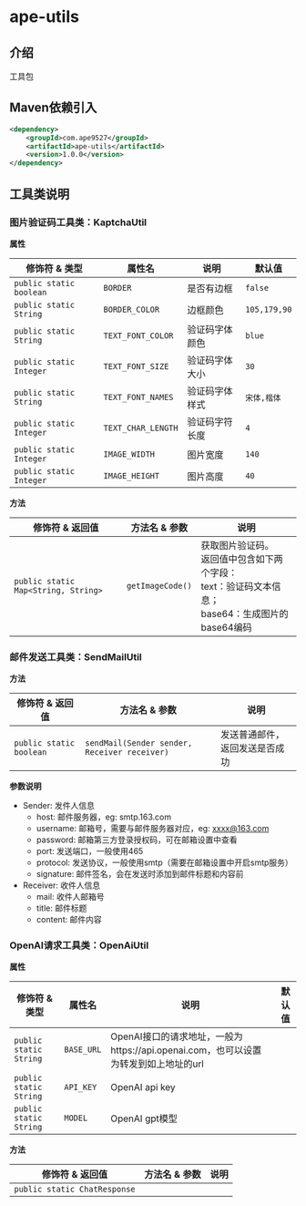# ape-utils

## 介绍

工具包

## Maven依赖引入

```xml
<dependency>
    <groupId>com.ape9527</groupId>
    <artifactId>ape-utils</artifactId>
    <version>1.0.0</version>
</dependency>
```

## 工具类说明

### 图片验证码工具类：KaptchaUtil

**属性**

| 修饰符 & 类型           | 属性名             | 说明           | 默认值       |
| ----------------------- | ------------------ | -------------- | ------------ |
| `public static boolean` | `BORDER`           | 是否有边框     | `false`      |
| `public static String`  | `BORDER_COLOR`     | 边框颜色       | `105,179,90` |
| `public static String`  | `TEXT_FONT_COLOR`  | 验证码字体颜色 | `blue`       |
| `public static Integer` | `TEXT_FONT_SIZE`   | 验证码字体大小 | `30`         |
| `public static String`  | `TEXT_FONT_NAMES`  | 验证码字体样式 | `宋体,楷体`  |
| `public static Integer` | `TEXT_CHAR_LENGTH` | 验证码字符长度 | `4`          |
| `public static Integer` | `IMAGE_WIDTH`      | 图片宽度       | `140`        |
| `public static Integer` | `IMAGE_HEIGHT`     | 图片高度       | `40`         |

**方法**

| 修饰符 & 返回值                     | 方法名 & 参数    | 说明                                                         |
| ----------------------------------- | ---------------- | ------------------------------------------------------------ |
| `public static Map<String, String>` | `getImageCode()` | 获取图片验证码。<br />返回值中包含如下两个字段：<br />text：验证码文本信息；<br />base64：生成图片的base64编码 |

### 邮件发送工具类：SendMailUtil

**方法**

| 修饰符 & 返回值         | 方法名 & 参数                                | 说明                           |
| ----------------------- | -------------------------------------------- | ------------------------------ |
| `public static boolean` | `sendMail(Sender sender, Receiver receiver)` | 发送普通邮件，返回发送是否成功 |

**参数说明**

- Sender: 发件人信息
  - host: 邮件服务器，eg: smtp.163.com
  - username: 邮箱号，需要与邮件服务器对应，eg: xxxx@163.com
  - password: 邮箱第三方登录授权码，可在邮箱设置中查看
  - port: 发送端口，一般使用465
  - protocol: 发送协议，一般使用smtp（需要在邮箱设置中开启smtp服务）
  - signature: 邮件签名，会在发送时添加到邮件标题和内容前
- Receiver: 收件人信息
  - mail: 收件人邮箱号
  - title: 邮件标题
  - content: 邮件内容

### OpenAI请求工具类：OpenAiUtil

**属性**

| 修饰符 & 类型          | 属性名     | 说明                                                         | 默认值 |
| ---------------------- | ---------- | ------------------------------------------------------------ | ------ |
| `public static String` | `BASE_URL` | OpenAI接口的请求地址，一般为https://api.openai.com，也可以设置为转发到如上地址的url |        |
| `public static String` | `API_KEY`  | OpenAI api key                                               |        |
| `public static String` | `MODEL`    | OpenAI gpt模型                                               |        |

**方法**

| 修饰符 & 返回值              | 方法名 & 参数 | 说明 |
| ---------------------------- | ------------- | ---- |
| `public static ChatResponse` |               |      |
